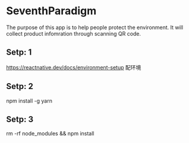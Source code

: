 # SeventhParadigm
The purpose of this app is to help people protect the environment. It will collect product infomration through scanning QR code.
## Setp: 1 
https://reactnative.dev/docs/environment-setup 配环境
## Setp: 2
npm install -g yarn
## Setp: 3
rm -rf node_modules && npm install
